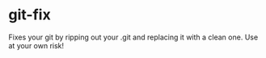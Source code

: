 # git-fix
Fixes your git by ripping out your .git and replacing it with a clean one. Use at your own risk!
